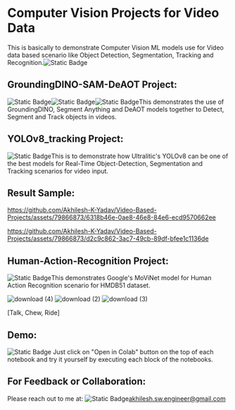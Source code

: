 # Computer Vision Projects for Video Data

This is basically to demonstrate Computer Vision ML models use for Video data based scenario like Object Detection, Segmentation, Tracking and Recognition.![Static Badge](https://img.shields.io/badge/Computer--Vision%20-%20purple)

   



## GroundingDINO-SAM-DeAOT Project:
![Static Badge](https://img.shields.io/badge/GroundingDINO-blue)![Static Badge](https://img.shields.io/badge/SAM-green)![Static Badge](https://img.shields.io/badge/DeAOT-orange)This demonstrates the use of GroundingDINO, Segment Anything and DeAOT models together to Detect, Segment and Track objects in videos.
  


## YOLOv8_tracking Project:
![Static Badge](https://img.shields.io/badge/YOLOv8-darkblue)This is to demonstrate how Ultralitic's YOLOv8 can be one of the best models for Real-Time Object-Detection, Segmentation and Tracking scenarios for video input.

## Result Sample:
https://github.com/Akhilesh-K-Yadav/Video-Based-Projects/assets/79866873/6318b46e-0ae8-46e8-84e6-ecd9570662ee

https://github.com/Akhilesh-K-Yadav/Video-Based-Projects/assets/79866873/d2c9c862-3ac7-49cb-89df-bfee1c1136de



## Human-Action-Recognition Project:
![Static Badge](https://img.shields.io/badge/MoViNet-violet)This demonstrates Google's MoViNet model for Human Action Recognition scenario for HMDB51 dataset.

![download (4)](https://github.com/Akhilesh-K-Yadav/Video-Based-Projects/assets/79866873/8e56b1dd-93b1-43a9-a71f-fe9fdf55325b)
![download (2)](https://github.com/Akhilesh-K-Yadav/Video-Based-Projects/assets/79866873/3d615811-2521-4211-ae4b-03318116d03a)
![download (3)](https://github.com/Akhilesh-K-Yadav/Video-Based-Projects/assets/79866873/571a42dc-a5e1-4f19-b13a-e04a70159ebb)

[Talk, Chew, Ride]




## Demo:
![Static Badge](https://img.shields.io/badge/Open%20in%20Colab-blue)
Just click on "Open in Colab" button on the top of each notebook and try it yourself by executing each block of the notebooks.



## For Feedback or Collaboration:

Please reach out to me at: ![Static Badge](https://img.shields.io/badge/Gmail-orange)akhilesh.sw.engineer@gmail.com
